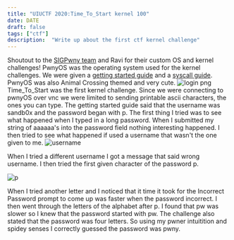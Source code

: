 ```yaml
---
title: "UIUCTF 2020:Time_To_Start kernel 100"
date: DATE
draft: false
tags: ["ctf"]
description:  "Write up about the first ctf kernel challenge"
---
```



Shoutout to the [SIGPwny team](https://sigpwny.github.io/) and Ravi for their custom OS and kernel challenges! PwnyOS was the operating system used for the kernel challenges. We were given a [getting started guide](https://github.com/sigpwny/pwnyOS-2020-docs/blob/master/Getting_Started.pdf) and a [syscall guide](https://github.com/sigpwny/pwnyOS-2020-docs/blob/master/Syscalls.pdf). PwnyOS was also Animal Crossing themed and very cute.
![login png](/img/uiuctf/login.png)
Time_To_Start was the first kernel challenge. Since we were connecting to pwnyOS over vnc we were limited to sending printable ascii characters, the ones you can type. The getting started guide said that the username was sandb0x and the password began with p. The first thing I tried was to see what happened when I typed in a long password. When I submitted my string of aaaaaa's into the password field nothing interesting happened. I then tried to see what happened if used a username that wasn't the one given to me.
![username](/img/uiuctf/user.png)

 When I tried a different username I got a message that said wrong username. I then tried the first given character of the password p. 

![p](/img/uiuctf/p.png)

When I tried another letter and I noticed that it time it took for the Incorrect Password prompt to come up was faster when the password incorrect. I then went through the letters of the alphabet after p. I found that pw was slower so I knew that the password started with pw. The challenge also stated that the password was four letters. So using my pwner intuitition and spidey senses I correctly guessed the password was pwny.
